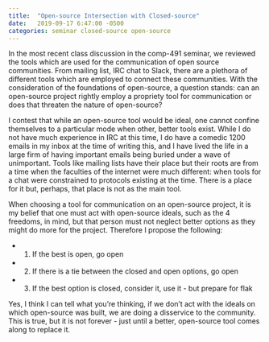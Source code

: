 ```yaml
---
title:  "Open-source Intersection with Closed-source"
date:   2019-09-17 6:47:00 -0500
categories: seminar closed-source open-source
---
```

In the most recent class discussion in the comp-491 seminar, we reviewed the tools which are used for the communication of open source communities. From mailing list, IRC chat to Slack, there are a plethora of different tools which are employed to connect these communities. With the consideration of the foundations of open-source, a question stands: can an open-source project rightly employ a propriety tool for communication or does that threaten the nature of open-source?

I contest that while an open-source tool would be ideal, one cannot confine themselves to a particular mode when other, better tools exist. While I do not have much experience in IRC at this time, I do have a comedic 1200 emails in my inbox at the time of writing this, and I have lived the life in a large firm of having important emails being buried under a wave of unimportant. Tools like mailing lists have their place but their roots are from a time when the faculties of the internet were much different: when tools for a chat were constrained to protocols existing at the time. There is a place for it but, perhaps, that place is not as the main tool. 

When choosing a tool for communication on an open-source project, it is my belief that one must act with open-source ideals, such as the 4 freedoms, in mind, but that person must not neglect better options as they might do more for the project. Therefore I propose the following:

* 1. If the best is open, go open

* 2. If there is a tie between the closed and open options, go open

* 3. If the best option is closed, consider it, use it  - but prepare for flak 

Yes, I think I can tell what you’re thinking, if we don’t act with the ideals on which open-source was built, we are doing a disservice to the community. This is true, but it is not forever - just until a better, open-source tool comes along to replace it.


